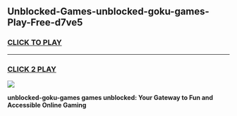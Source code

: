 
## Unblocked-Games-unblocked-goku-games-Play-Free-d7ve5
<h3>
<a href="https://premium76.site?title=unblocked-goku-games&ref=18A1">CLICK TO PLAY</a></h3>
<hr>

<h3>
<a href="https://premium76.site?title=unblocked-goku-games&ref=18A1">CLICK 2 PLAY</a>
  
</h3>

<a href="https://premium76.site?title=unblocked-goku-games&ref=18A1"><img src="https://clearcache.store/games.png"></a>


**unblocked-goku-games games unblocked: Your Gateway to Fun and Accessible Online Gaming**
